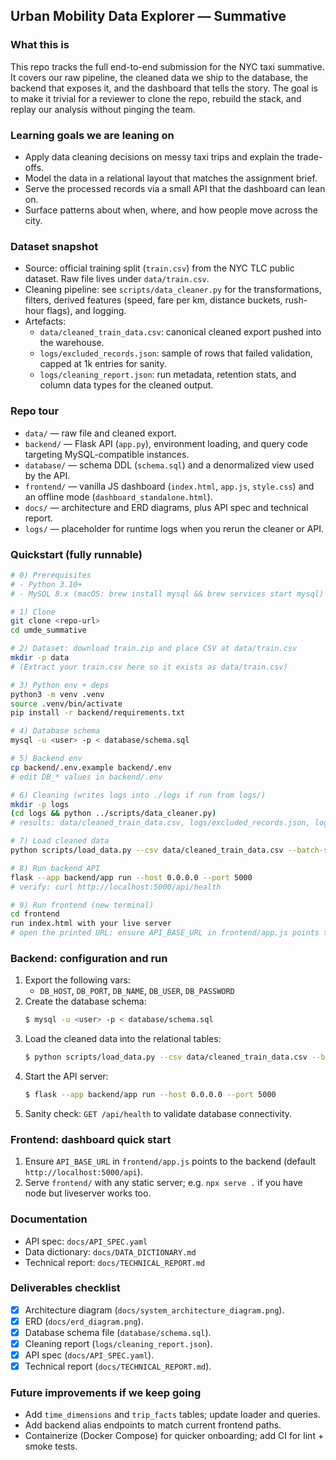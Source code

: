 ## Urban Mobility Data Explorer — Summative

### What this is
This repo tracks the full end-to-end submission for the NYC taxi summative. It covers our raw pipeline, the cleaned data we ship to the database, the backend that exposes it, and the dashboard that tells the story. The goal is to make it trivial for a reviewer to clone the repo, rebuild the stack, and replay our analysis without pinging the team.

### Learning goals we are leaning on
- Apply data cleaning decisions on messy taxi trips and explain the trade-offs.
- Model the data in a relational layout that matches the assignment brief.
- Serve the processed records via a small API that the dashboard can lean on.
- Surface patterns about when, where, and how people move across the city.

### Dataset snapshot
- Source: official training split (`train.csv`) from the NYC TLC public dataset. Raw file lives under `data/train.csv`.
- Cleaning pipeline: see `scripts/data_cleaner.py` for the transformations, filters, derived features (speed, fare per km, distance buckets, rush-hour flags), and logging.
- Artefacts:
  - `data/cleaned_train_data.csv`: canonical cleaned export pushed into the warehouse.
  - `logs/excluded_records.json`: sample of rows that failed validation, capped at 1k entries for sanity.
  - `logs/cleaning_report.json`: run metadata, retention stats, and column data types for the cleaned output.

### Repo tour
- `data/` — raw file and cleaned export.
- `backend/` — Flask API (`app.py`), environment loading, and query code targeting MySQL-compatible instances.
- `database/` — schema DDL (`schema.sql`) and a denormalized view used by the API.
- `frontend/` — vanilla JS dashboard (`index.html`, `app.js`, `style.css`) and an offline mode (`dashboard_standalone.html`).
- `docs/` — architecture and ERD diagrams, plus API spec and technical report.
- `logs/` — placeholder for runtime logs when you rerun the cleaner or API.

### Quickstart (fully runnable)
```bash
# 0) Prerequisites
# - Python 3.10+
# - MySQL 8.x (macOS: brew install mysql && brew services start mysql)

# 1) Clone
git clone <repo-url>
cd umde_summative

# 2) Dataset: download train.zip and place CSV at data/train.csv
mkdir -p data
# (Extract your train.csv here so it exists as data/train.csv)

# 3) Python env + deps
python3 -m venv .venv
source .venv/bin/activate
pip install -r backend/requirements.txt

# 4) Database schema
mysql -u <user> -p < database/schema.sql

# 5) Backend env
cp backend/.env.example backend/.env
# edit DB_* values in backend/.env

# 6) Cleaning (writes logs into ./logs if run from logs/)
mkdir -p logs
(cd logs && python ../scripts/data_cleaner.py)
# results: data/cleaned_train_data.csv, logs/excluded_records.json, logs/cleaning_report.json

# 7) Load cleaned data
python scripts/load_data.py --csv data/cleaned_train_data.csv --batch-size 2000

# 8) Run backend API
flask --app backend/app run --host 0.0.0.0 --port 5000
# verify: curl http://localhost:5000/api/health

# 9) Run frontend (new terminal)
cd frontend
run index.html with your live server
# open the printed URL; ensure API_BASE_URL in frontend/app.js points to http://localhost:5000/api
```

### Backend: configuration and run
1. Export the following vars:
   - `DB_HOST`, `DB_PORT`, `DB_NAME`, `DB_USER`, `DB_PASSWORD`
2. Create the database schema:
   ```bash
   $ mysql -u <user> -p < database/schema.sql
   ```
3. Load the cleaned data into the relational tables:
   ```bash
   $ python scripts/load_data.py --csv data/cleaned_train_data.csv --batch-size 2000
   ```
4. Start the API server:
   ```bash
   $ flask --app backend/app run --host 0.0.0.0 --port 5000
   ```
5. Sanity check: `GET /api/health` to validate database connectivity.

### Frontend: dashboard quick start
1. Ensure `API_BASE_URL` in `frontend/app.js` points to the backend (default `http://localhost:5000/api`).
2. Serve `frontend/` with any static server; e.g. `npx serve .` if you have node but liveserver works too.

### Documentation
- API spec: `docs/API_SPEC.yaml`
- Data dictionary: `docs/DATA_DICTIONARY.md`
- Technical report: `docs/TECHNICAL_REPORT.md`

### Deliverables checklist
- [x] Architecture diagram (`docs/system_architecture_diagram.png`).
- [x] ERD (`docs/erd_diagram.png`).
- [x] Database schema file (`database/schema.sql`).
- [x] Cleaning report (`logs/cleaning_report.json`).
- [x] API spec (`docs/API_SPEC.yaml`).
- [x] Technical report (`docs/TECHNICAL_REPORT.md`).

### Future improvements if we keep going
- Add `time_dimensions` and `trip_facts` tables; update loader and queries.
- Add backend alias endpoints to match current frontend paths.
- Containerize (Docker Compose) for quicker onboarding; add CI for lint + smoke tests.
